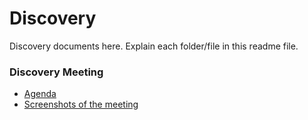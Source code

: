 # Discovery

Discovery documents here. Explain each folder/file in this readme file.

### Discovery Meeting
- [Agenda](../AuxiliaryFiles/Agendas/2024-09-19.md)
- [Screenshots of the meeting](../AuxiliaryFiles/MeetingPictures/2024-09-19)